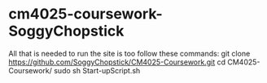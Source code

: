 ﻿# cm4025-coursework-SoggyChopstick

All that is needed to run the site is too follow these commands:
git clone https://github.com/SoggyChopstick/CM4025-Coursework.git
cd CM4025-Coursework/
sudo sh Start-upScript.sh
